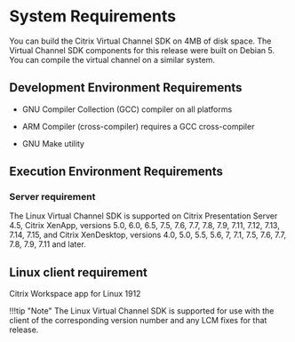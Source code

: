 # System Requirements

You can build the Citrix Virtual Channel SDK on 4MB of disk space. The Virtual Channel SDK components for this release were built on Debian 5. You can compile the virtual channel on a
similar system.

## Development Environment Requirements


-   GNU Compiler Collection (GCC) compiler
    on all platforms

-   ARM Compiler (cross-compiler) requires a GCC cross-compiler

-   GNU Make utility

## Execution Environment Requirements

### Server requirement
The Linux Virtual Channel SDK is supported on Citrix Presentation Server 4.5, Citrix XenApp, versions 5.0, 6.0, 6.5, 7.5, 7.6, 7.7, 7.8, 7.9, 7.11, 7.12, 7.13, 7.14, 7.15, and Citrix XenDesktop, versions 4.0, 5.0, 5.5, 5.6, 7, 7.1, 7.5, 7.6, 7.7, 7.8, 7.9, 7.11 and later. 

## Linux client requirement   
Citrix Workspace app for Linux 1912

!!!tip "Note"
		The Linux Virtual Channel SDK is supported for use with the client of the corresponding version number and any LCM fixes for that release.
